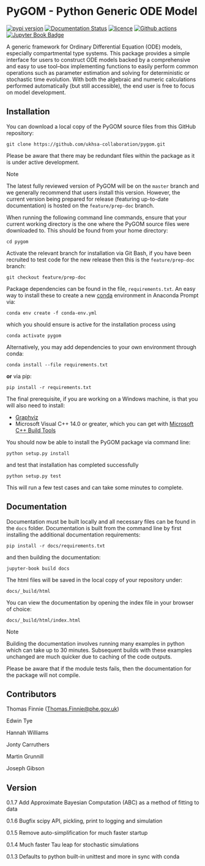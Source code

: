 # PyGOM - Python Generic ODE Model

[![pypi version](https://img.shields.io/pypi/v/pygom.svg)](https://pypi.python.org/pypi/pygom)
[![Documentation Status](https://readthedocs.org/projects/pygom/badge/?version=master)](https://pygom.readthedocs.io/en/master/?badge=master)
[![licence](https://img.shields.io/pypi/l/pygom?color=green)](https://raw.githubusercontent.com/PublicHealthEngland/pygom/master/LICENSE.txt)
[![Github actions](https://github.com/PublicHealthEngland/pygom/workflows/pygom/badge.svg)](https://github.com/PublicHealthEngland/pygom/actions/)
[![Jupyter Book Badge](https://jupyterbook.org/badge.svg)](https://hwilliams-phe.github.io/pygom/intro.html)

A generic framework for Ordinary Differential Equation (ODE) models, especially compartmental type systems.
This package provides a simple interface for users to construct ODE models backed by a comprehensive and easy to use tool–box implementing functions to easily perform common operations such as parameter estimation and solving for deterministic or stochastic time evolution.
With both the algebraic and numeric calculations performed automatically (but still accessible),
the end user is free to focus on model development.

## Installation

You can download a local copy of the PyGOM source files from this GitHub repository:

    git clone https://github.com/ukhsa-collaboration/pygom.git

Please be aware that there may be redundant files within the package as it is under active development.

> [!NOTE]
> The latest fully reviewed version of PyGOM will be on the `master` branch and we generally recommend that users install this version. However, the current version being prepared for release (featuring up-to-date documentation) is hosted on the `feature/prep-doc` branch.

When running the following command line commands, ensure that your current working directory is the one where the PyGOM source files were downloaded to. This should be found from your home directory:

    cd pygom

Activate the relevant branch for installation via Git Bash, if you have been recruited to test code for the
new release then this is the `feature/prep-doc` branch:

    git checkout feature/prep-doc

Package dependencies can be found in the file, `requirements.txt`.
An easy way to install these to create a new [conda](https://conda.io/docs) environment in Anaconda Prompt via:

    conda env create -f conda-env.yml

which you should ensure is active for the installation process using

    conda activate pygom

Alternatively, you may add dependencies to your own environment through conda:

    conda install --file requirements.txt

**or** via pip:

    pip install -r requirements.txt

The final prerequisite, if you are working on a Windows machine, is that you will also need to install:
- [Graphviz](https://graphviz.org/)
- Microsoft Visual C++ 14.0 or greater, which you can get with [Microsoft C++ Build Tools](https://visualstudio.microsoft.com/visual-cpp-build-tools/)

You should now be able to install the PyGOM package via command line:

    python setup.py install

and test that installation has completed successfully

    python setup.py test

This will run a few test cases and can take some minutes to complete.

## Documentation

Documentation must be built locally and all necessary files can be found in the `docs` folder.
Documentation is built from the command line by first installing the additional documentation requirements:

    pip install -r docs/requirements.txt

and then building the documentation:

    jupyter-book build docs

The html files will be saved in the local copy of your repository under:

    docs/_build/html

You can view the documentation by opening the index file in your browser of choice:

    docs/_build/html/index.html

> [!NOTE]
> Building the documentation involves running many examples in python which can take up to 30 minutes. Subsequent builds with these examples unchanged are much quicker due to caching of the code outputs.

Please be aware that if the module tests fails, then the documentation for the package will not compile.

## Contributors

Thomas Finnie (Thomas.Finnie@phe.gov.uk)

Edwin Tye

Hannah Williams

Jonty Carruthers

Martin Grunnill

Joseph Gibson

## Version

0.1.7 Add Approximate Bayesian Computation (ABC) as a method of fitting to data 

0.1.6 Bugfix scipy API, pickling, print to logging and simulation

0.1.5 Remove auto-simplification for much faster startup

0.1.4 Much faster Tau leap for stochastic simulations

0.1.3 Defaults to python built-in unittest and more in sync with conda
